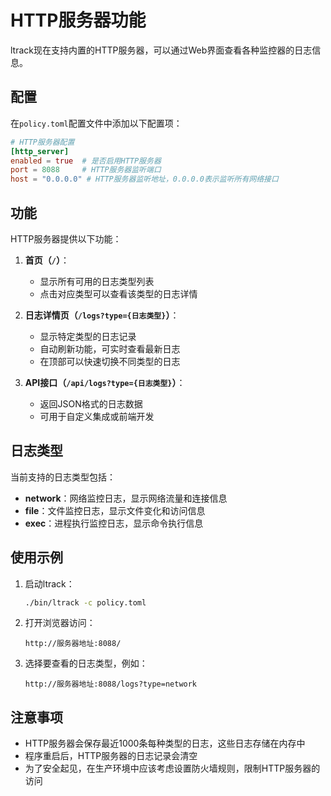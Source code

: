 # HTTP服务器功能

ltrack现在支持内置的HTTP服务器，可以通过Web界面查看各种监控器的日志信息。

## 配置

在`policy.toml`配置文件中添加以下配置项：

```toml
# HTTP服务器配置
[http_server]
enabled = true  # 是否启用HTTP服务器
port = 8088     # HTTP服务器监听端口
host = "0.0.0.0" # HTTP服务器监听地址，0.0.0.0表示监听所有网络接口
```

## 功能

HTTP服务器提供以下功能：

1. **首页（`/`）**：
   - 显示所有可用的日志类型列表
   - 点击对应类型可以查看该类型的日志详情

2. **日志详情页（`/logs?type={日志类型}`）**：
   - 显示特定类型的日志记录
   - 自动刷新功能，可实时查看最新日志
   - 在顶部可以快速切换不同类型的日志

3. **API接口（`/api/logs?type={日志类型}`）**：
   - 返回JSON格式的日志数据
   - 可用于自定义集成或前端开发

## 日志类型

当前支持的日志类型包括：

- **network**：网络监控日志，显示网络流量和连接信息
- **file**：文件监控日志，显示文件变化和访问信息
- **exec**：进程执行监控日志，显示命令执行信息

## 使用示例

1. 启动ltrack：
   ```bash
   ./bin/ltrack -c policy.toml
   ```

2. 打开浏览器访问：
   ```
   http://服务器地址:8088/
   ```

3. 选择要查看的日志类型，例如：
   ```
   http://服务器地址:8088/logs?type=network
   ```

## 注意事项

- HTTP服务器会保存最近1000条每种类型的日志，这些日志存储在内存中
- 程序重启后，HTTP服务器的日志记录会清空
- 为了安全起见，在生产环境中应该考虑设置防火墙规则，限制HTTP服务器的访问 